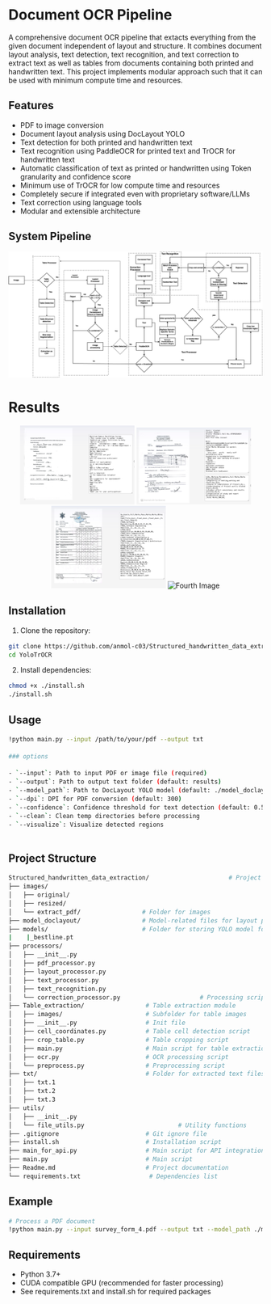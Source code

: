 # Document OCR Pipeline

A comprehensive document OCR pipeline that  extacts everything from the given document independent of layout and structure. It combines document layout analysis, text detection, text recognition, and text correction to extract text as well as tables from documents containing both printed and handwritten text.
This project implements modular approach such that it can be used with minimum compute time and resources.

## Features

- PDF to image conversion
- Document layout analysis using DocLayout YOLO
- Text detection for both printed and handwritten text
- Text recognition using PaddleOCR for printed text and TrOCR for handwritten text
- Automatic classification of text as printed or handwritten using Token granularity and confidence score
- Minimum use of TrOCR for low compute time and resources 
- Completely secure if integrated even with proprietary software/LLMs
- Text correction using language tools
- Modular and extensible architecture

## System Pipeline

![Layout Independent Extraction Pipeline](https://github.com/anmol-c03/Structured_handwritten_data_extraction/blob/main/images/project_pipeline/system_pipeline.png)


# Results

<!-- 1. Survey Form without Tables:
![NO Tables](https://github.com/anmol-c03/Structured_handwritten_data_extraction/blob/main/results/survey_results.png)

2. Survey Form with Table:
![With  Tables](https://github.com/anmol-c03/Structured_handwritten_data_extraction/blob/main/results/surveyform_withtables.png)

3. Table Only
![Marksheet](https://github.com/anmol-c03/Structured_handwritten_data_extraction/blob/main/results/table_as_csv.png) -->
<p align="center">
  <img src="https://github.com/anmol-c03/Structured_handwritten_data_extraction/blob/main/results/survey_results.png" width="45%" alt="NO Tables">
  <img src="https://github.com/anmol-c03/Structured_handwritten_data_extraction/blob/main/results/surveyform_withtables.png" width="45%" alt="With Tables">
  <br>  <!-- Line break to move next two images below -->
  <img src="https://github.com/anmol-c03/Structured_handwritten_data_extraction/blob/main/results/table_as_csv.png" width="45%" alt="Marksheet">
  <img src="https://github.com/anmol-c03/Structured_handwritten_data_extraction/blob/main/results/download_csv.png" width="45%" alt="Fourth Image">
</p>



## Installation

1. Clone the repository:
```bash
git clone https://github.com/anmol-c03/Structured_handwritten_data_extraction.git
cd YoloTrOCR
```

2. Install dependencies:
```bash
chmod +x ./install.sh
./install.sh
```



## Usage

```bash
!python main.py --input /path/to/your/pdf --output txt 

### options

- `--input`: Path to input PDF or image file (required)
- `--output`: Path to output text folder (default: results)
- `--model_path`: Path to DocLayout YOLO model (default: ./model_doclayout/DocLayout-YOLO-DocStructBench/doclayout_yolo_docstructbench_imgsz1024.pt)
- `--dpi`: DPI for PDF conversion (default: 300)
- `--confidence`: Confidence threshold for text detection (default: 0.5)
- `--clean`: Clean temp directories before processing
- `--visualize`: Visualize detected regions



```

## Project Structure

```bash
Structured_handwritten_data_extraction/                      # Project root
├── images/  
│   ├── original/
│   ├── resized/
│   └── extract_pdf/                 # Folder for images
├── model_doclayout/                 # Model-related files for layout processor
├── models/                          # Folder for storing YOLO model for text detection
|    |_bestline.pt                         
├── processors/
│   ├── __init__.py
│   ├── pdf_processor.py
│   ├── layout_processor.py
│   ├── text_processor.py
│   ├── text_recognition.py
│   └── correction_processor.py                      # Processing scripts
├── Table_extraction/                 # Table extraction module
│   ├── images/                       # Subfolder for table images
│   ├── __init__.py                   # Init file
│   ├── cell_coordinates.py           # Table cell detection script
│   ├── crop_table.py                 # Table cropping script
│   ├── main.py                       # Main script for table extraction
│   ├── ocr.py                        # OCR processing script
│   └── preprocess.py                 # Preprocessing script
├── txt/                              # Folder for extracted text files
│   ├── txt.1                         
│   ├── txt.2                         
│   ├── txt.3                         
├── utils/
│   ├── __init__.py
│   └── file_utils.py                          # Utility functions
├── .gitignore                        # Git ignore file
├── install.sh                        # Installation script
├── main_for_api.py                   # Main script for API integration
├── main.py                           # Main script
├── Readme.md                         # Project documentation
└── requirements.txt                   # Dependencies list


```

## Example

```bash
# Process a PDF document
!python main.py --input survey_form_4.pdf --output txt --model_path ./model_doclayout/DocLayout-YOLO-DocStructBench/doclayout_yolo_docstructbench_imgsz1024.pt --clean

```

## Requirements

- Python 3.7+
- CUDA compatible GPU (recommended for faster processing)
- See requirements.txt and install.sh for required packages
